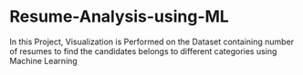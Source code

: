 # Resume-Analysis-using-ML
In this Project, Visualization is Performed on the Dataset containing number of resumes to find the candidates belongs to different categories using Machine Learning 
